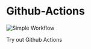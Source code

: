 # Github-Actions

![Simple Workflow](https://github.com/NaveenKumarReddy8/Github-Actions/workflows/Simple%20Workflow/badge.svg?branch=master)

Try out Github Actions

